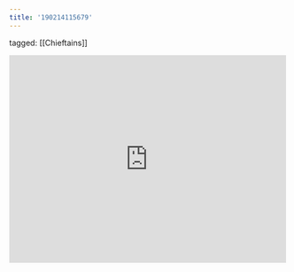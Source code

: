 ```yaml
---
title: '190214115679'
---
```

tagged: [[Chieftains]]
<iframe allow="accelerometer; autoplay; clipboard-write; encrypted-media; gyroscope; picture-in-picture" allowfullscreen="" frameborder="0" height="375" id="youtube_iframe" src="https://www.youtube.com/embed/ikBYAnzICsc?feature=oembed&amp;enablejsapi=1&amp;origin=https://safe.txmblr.com&amp;wmode=opaque" width="500"></iframe>
